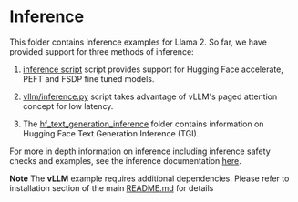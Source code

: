 # Inference

This folder contains inference examples for Llama 2. So far, we have provided support for three methods of inference:

1. [inference script](./inference.py) script provides support for Hugging Face accelerate, PEFT and FSDP fine tuned models.

2. [vllm/inference.py](./vllm/inference.py) script takes advantage of vLLM's paged attention concept for low latency.

3. The [hf_text_generation_inference](./hf_text_generation_inference/README.md) folder contains information on Hugging Face Text Generation Inference (TGI).

For more in depth information on inference including inference safety checks and examples, see the inference documentation [here](../docs/inference.md).

**Note** The **vLLM** example requires additional dependencies. Please refer to installation section of the main [README.md](../README.md#install-with-optional-dependencies) for details